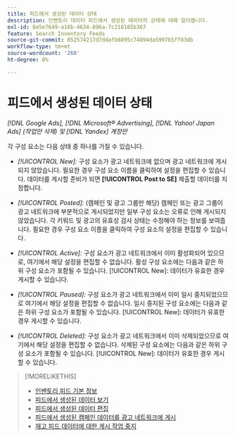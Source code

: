 ```yaml
---
title: 피드에서 생성된 데이터 상태
description: 인벤토리 데이터 피드에서 생성된 데이터의 상태에 대해 알아봅니다.
exl-id: 8e5e7649-a16b-4634-896a-7c216185b367
feature: Search Inventory Feeds
source-git-commit: 052574217d7ddafb8895c74094da5997b5ff83db
workflow-type: tm+mt
source-wordcount: '260'
ht-degree: 0%

---
```


# 피드에서 생성된 데이터 상태

*[!DNL Google Ads], [!DNL Microsoft® Advertising], [!DNL Yahoo! Japan Ads] (작업만 삭제) 및 [!DNL Yandex] 계정만*

각 구성 요소는 다음 상태 중 하나를 가질 수 있습니다.

* *[!UICONTROL New]:* 구성 요소가 광고 네트워크에 없으며 광고 네트워크에 게시되지 않았습니다. 필요한 경우 구성 요소 이름을 클릭하여 설정을 편집할 수 있습니다. 데이터를 게시할 준비가 되면 **[!UICONTROL Post to SE]** 제출할 데이터를 지정합니다.

* *[!UICONTROL Posted]:* (캠페인 및 광고 그룹만 해당) 캠페인 또는 광고 그룹이 광고 네트워크에 부분적으로 게시되었지만 일부 구성 요소는 오류로 인해 게시되지 않았습니다. 각 키워드 및 광고의 유효성 검사 상태는 수정해야 하는 정보를 보여줍니다. 필요한 경우 구성 요소 이름을 클릭하여 구성 요소의 설정을 편집할 수 있습니다.

* *[!UICONTROL Active]:* 구성 요소가 광고 네트워크에서 이미 활성화되어 있으므로, 여기에서 해당 설정을 편집할 수 없습니다. 활성 구성 요소에는 다음과 같은 하위 구성 요소가 포함될 수 있습니다. [!UICONTROL New]: 데이터가 유효한 경우 게시할 수 있습니다.

* *[!UICONTROL Paused]:* 구성 요소가 광고 네트워크에서 이미 일시 중지되었으므로 여기에서 해당 설정을 편집할 수 없습니다. 일시 중지된 구성 요소에는 다음과 같은 하위 구성 요소가 포함될 수 있습니다. [!UICONTROL New]: 데이터가 유효한 경우 게시할 수 있습니다.

* *[!UICONTROL Deleted]:* 구성 요소가 광고 네트워크에서 이미 삭제되었으므로 여기에서 해당 설정을 편집할 수 없습니다. 삭제된 구성 요소에는 다음과 같은 하위 구성 요소가 포함될 수 있습니다. [!UICONTROL New]: 데이터가 유효한 경우 게시할 수 있습니다.

>[!MORELIKETHIS]
>
>* [인벤토리 피드 기본 정보](inventory-feeds-about.md)
>* [피드에서 생성된 데이터 보기](propagated-data-view.md)
>* [피드에서 생성된 데이터 편집](propagated-data-edit.md)
>* [피드에서 생성된 캠페인 데이터를 광고 네트워크에 게시](propagated-data-post.md)
>* [재고 피드 데이터에 대한 게시 작업 중지](stop-job.md)
